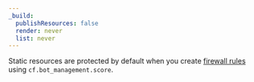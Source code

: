 ```yaml
---
_build:
  publishResources: false
  render: never
  list: never
---
```


Static resources are protected by default when you create [firewall rules](/firewall/) using `cf.bot_management.score`. 
